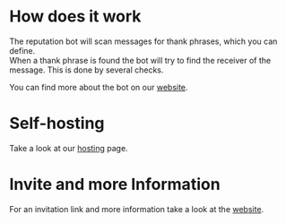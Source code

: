 # How does it work

The reputation bot will scan messages for thank phrases, which you can define.\
When a thank phrase is found the bot will try to find the receiver of the message. This is done by several checks.

You can find more about the bot on our [website](https://rainbowdashlabs.github.io/reputation-bot/).

# Self-hosting

Take a look at our [hosting](https://rainbowdashlabs.github.io/reputation-bot/hosting/) page.

# Invite and more Information
For an invitation link and more information take a look at the [website](https://rainbowdashlabs.github.io/reputation-bot/invite/).
